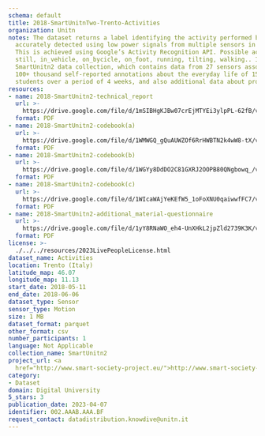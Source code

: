 ```yaml
---
schema: default
title: 2018-SmartUnitnTwo-Trento-Activities
organization: Unitn
notes: The dataset returns a label identifying the activity performed by the user,
  accurately detected using low power signals from multiple sensors in the device.
  This is achieved using Google’s Activity Recognition API. Possible activities are;
  still, in_vehicle, on_bycicle, on_foot, running, tilting, walking.. It is part of
  SmartUnitn2 data collection, which contains data from 27 sensors associated to around
  100+ thousand self-reported annotations about the everyday life of 158 university
  students over a period of 4 weeks, and also additional data about profile.
resources:
- name: 2018-SmartUnitn2-technical_report
  url: >-
    https://drive.google.com/file/d/1mSIBHgKJBw07crEjMTYEi3ylpPL-62fB/view?usp=sharing
  format: PDF
- name: 2018-SmartUnitn2-codebook(a)
  url: >-
    https://drive.google.com/file/d/1WMWGQ_gQuAUWZOf6RrHWBTN2k4wW8-tX/view?usp=sharing
  format: PDF
- name: 2018-SmartUnitn2-codebook(b)
  url: >-
    https://drive.google.com/file/d/1WGYy8DdDO2C81GXRJ2OOPB80QNgbowq_/view?usp=sharing
  format: PDF
- name: 2018-SmartUnitn2-codebook(c)
  url: >-
    https://drive.google.com/file/d/1WIcaWAjYeKEfW5_1oFoXNU0qaiwwfFC7/view?usp=sharing
  format: PDF
- name: 2018-SmartUnitn2-additional_material-questionnaire
  url: >-
    https://drive.google.com/file/d/1yY8RNaWO_eh4-UnXHkL2jpZld2739K3K/view?usp=share_link
  format: PDF
license: >-
  ./../../resources/2023LivePeopleLicense.html
dataset_name: Activities
location: Trento (Italy)
latitude_map: 46.07
longitude_map: 11.13
start_date: 2018-05-11
end_date: 2018-06-06
dataset_type: Sensor
sensor_type: Motion
size: 1 MB
dataset_format: parquet
other_format: csv
number_participants: 1
language: Not Applicable
collection_name: SmartUnitn2
project_url: <a 
  href="http://www.smart-society-project.eu/">http://www.smart-society-project.eu/</a>
category:
- Dataset
domain: Digital University
5_stars: 3
publication_date: 2023-04-07
identifier: 002.AAAB.AAA.BF
request_contact: datadistribution.knowdive@unitn.it
---
```

